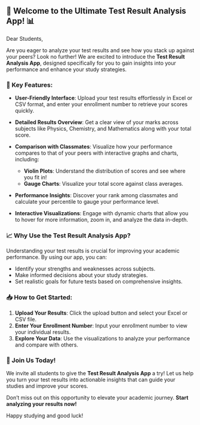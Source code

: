 ## 🎉 Welcome to the Ultimate Test Result Analysis App! 📊

Dear Students,

Are you eager to analyze your test results and see how you stack up against your peers? Look no further! We are excited to introduce the **Test Result Analysis App**, designed specifically for you to gain insights into your performance and enhance your study strategies.

### 🚀 Key Features:

- **User-Friendly Interface**: Upload your test results effortlessly in Excel or CSV format, and enter your enrollment number to retrieve your scores quickly.
  
- **Detailed Results Overview**: Get a clear view of your marks across subjects like Physics, Chemistry, and Mathematics along with your total score. 

- **Comparison with Classmates**: Visualize how your performance compares to that of your peers with interactive graphs and charts, including:
  - **Violin Plots**: Understand the distribution of scores and see where you fit in!
  - **Gauge Charts**: Visualize your total score against class averages.

- **Performance Insights**: Discover your rank among classmates and calculate your percentile to gauge your performance level. 

- **Interactive Visualizations**: Engage with dynamic charts that allow you to hover for more information, zoom in, and analyze the data in-depth.

### 📈 Why Use the Test Result Analysis App?

Understanding your test results is crucial for improving your academic performance. By using our app, you can:
- Identify your strengths and weaknesses across subjects.
- Make informed decisions about your study strategies.
- Set realistic goals for future tests based on comprehensive insights.

### 📥 How to Get Started:

1. **Upload Your Results**: Click the upload button and select your Excel or CSV file.
2. **Enter Your Enrollment Number**: Input your enrollment number to view your individual results.
3. **Explore Your Data**: Use the visualizations to analyze your performance and compare with others.

### 📣 Join Us Today!

We invite all students to give the **Test Result Analysis App** a try! Let us help you turn your test results into actionable insights that can guide your studies and improve your scores. 

Don’t miss out on this opportunity to elevate your academic journey. **Start analyzing your results now!**

Happy studying and good luck!

